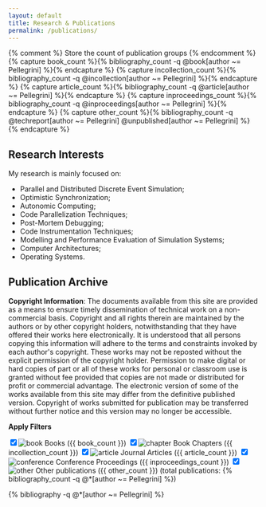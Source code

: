 ```yaml
---
layout: default
title: Research & Publications
permalink: /publications/
---
```



{% comment %} Store the count of publication groups {% endcomment %}
{% capture book_count %}{% bibliography_count -q @book[author ~= Pellegrini] %}{% endcapture %}
{% capture incollection_count %}{% bibliography_count -q @incollection[author ~= Pellegrini] %}{% endcapture %}
{% capture article_count %}{% bibliography_count -q @article[author ~= Pellegrini] %}{% endcapture %}
{% capture inproceedings_count %}{% bibliography_count -q @inproceedings[author ~= Pellegrini] %}{% endcapture %}
{% capture other_count %}{% bibliography_count -q @techreport[author ~= Pellegrini] @unpublished[author ~= Pellegrini] %}{% endcapture %}


Research Interests
------------------

My research is mainly focused on:

* Parallel and Distributed Discrete Event Simulation;
* Optimistic Synchronization;
* Autonomic Computing;
* Code Parallelization Techniques;
* Post-Mortem Debugging;
* Code Instrumentation Techniques;
* Modelling and Performance Evaluation of Simulation Systems;
* Computer Architectures;
* Operating Systems.

Publication Archive
-------------------


**Copyright Information**:
The documents available from this site are provided as a means to ensure timely dissemination of technical
work on a non-commercial basis. Copyright and all rights therein are maintained by the authors or by other
copyright holders, notwithstanding that they have offered their works here electronically. It is understood
that all persons copying this information will adhere to the terms and constraints invoked by each author's
copyright. These works may not be reposted without the explicit permission of the copyright holder.
Permission to make digital or hard copies of part or all of these works for personal or classroom use is
granted without fee provided that copies are not made or distributed for profit or commercial advantage.
The electronic version of some of the works available from this site may differ from the definitive published
version. Copyright of works submitted for publication may be transferred without further notice and this
version may no longer be accessible.


**Apply Filters**

<label class="checkboxes"><input type="checkbox" onClick="toggle('book')" checked/><span><img alt="book" src="{{ site.url }}/images/book-box.png"/> Books ({{ book_count }})</span></label>
<label class="checkboxes"><input type="checkbox" onClick="toggle('incollection')" checked/><span><img alt="chapter" src="{{ site.url }}/images/incollection-box.png"/> Book Chapters ({{ incollection_count }})</span></label>
<label class="checkboxes"><input type="checkbox" onClick="toggle('article')" checked/><span><img alt="article" src="{{ site.url }}/images/article-box.png"/> Journal Articles ({{ article_count }})</span></label>
<label class="checkboxes"><input type="checkbox" onClick="toggle('inproceedings')" checked/><span><img alt="conference" src="{{ site.url }}/images/inproceedings-box.png"/> Conference Proceedings ({{ inproceedings_count }})</span></label>
<label class="checkboxes"><input type="checkbox" onClick="toggle('other')" checked/><span><img alt="other" src="{{ site.url }}/images/informal-box.png"/> Other publications ({{ other_count }})</span></label>
(total publications: {% bibliography_count -q @*[author ~= Pellegrini] %})

{% bibliography -q @*[author ~= Pellegrini] %}
